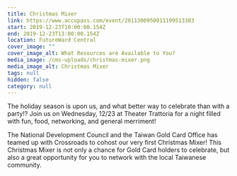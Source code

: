 ```yaml
---
title: Christmas Mixer
link: https://www.accupass.com/event/2011300950011199513383
start: 2019-12-23T10:00:00.154Z
end: 2019-12-23T13:00:00.154Z
location: FutureWard Central
cover_image: ""
cover_image_alt: What Resources are Available to You?
media_image: /cms-uploads/christmas-mixer.png
media_image_alt: Christmas Mixer
tags: null
hidden: false
category: null
---
```

The holiday season is upon us, and what better way to celebrate than with a party!? Join us on Wednesday, 12/23 at Theater Trattoria for a night filled with fun, food, networking, and general merriment! 

The National Development Council and the Taiwan Gold Card Office has teamed up with Crossroads to cohost our very first Christmas Mixer! This Christmas Mixer is not only a chance for Gold Card holders to celebrate, but also a great opportunity for you to network with the local Taiwanese community.